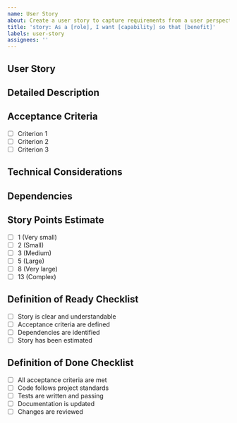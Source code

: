 ```yaml
---
name: User Story
about: Create a user story to capture requirements from a user perspective
title: 'story: As a [role], I want [capability] so that [benefit]'
labels: user-story
assignees: ''
---
```


## User Story
<!-- Follow the format: As a [role], I want [capability] so that [benefit] -->

## Detailed Description
<!-- Provide additional context and details about the user's needs -->

## Acceptance Criteria
<!-- List specific conditions that must be met for this story to be considered complete -->
- [ ] Criterion 1
- [ ] Criterion 2
- [ ] Criterion 3

## Technical Considerations
<!-- Any technical details, API considerations, or implementation notes -->

## Dependencies
<!-- List any dependencies on other stories, features, or external systems -->

## Story Points Estimate
<!-- Choose one of the following (remove others) -->
- [ ] 1 (Very small)
- [ ] 2 (Small)
- [ ] 3 (Medium)
- [ ] 5 (Large)
- [ ] 8 (Very large)
- [ ] 13 (Complex)

## Definition of Ready Checklist
<!-- Before this story can be worked on -->
- [ ] Story is clear and understandable
- [ ] Acceptance criteria are defined
- [ ] Dependencies are identified
- [ ] Story has been estimated

## Definition of Done Checklist
<!-- Before this story can be considered complete -->
- [ ] All acceptance criteria are met
- [ ] Code follows project standards
- [ ] Tests are written and passing
- [ ] Documentation is updated
- [ ] Changes are reviewed